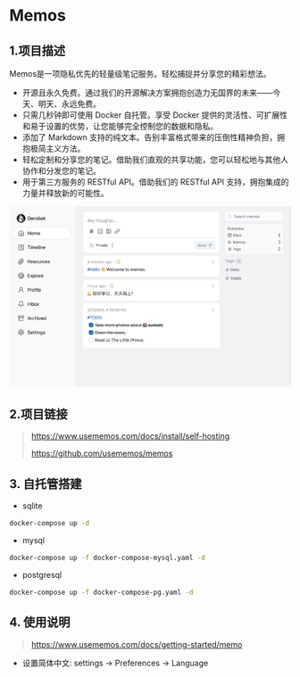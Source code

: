 # Memos
## 1.项目描述

Memos是一项隐私优先的轻量级笔记服务。轻松捕捉并分享您的精彩想法。
- 开源且永久免费。通过我们的开源解决方案拥抱创造力无国界的未来——今天、明天、永远免费。
- 只需几秒钟即可使用 Docker 自托管。享受 Docker 提供的灵活性、可扩展性和易于设置的优势，让您能够完全控制您的数据和隐私。
- 添加了 Markdown 支持的纯文本。告别丰富格式带来的压倒性精神负担，拥抱极简主义方法。
- 轻松定制和分享您的笔记。借助我们直观的共享功能，您可以轻松地与其他人协作和分发您的笔记。
- 用于第三方服务的 RESTful API。借助我们的 RESTful API 支持，拥抱集成的力量并释放新的可能性。

![homepage](img/homepage.jpg)

## 2.项目链接

> https://www.usememos.com/docs/install/self-hosting
> 
> https://github.com/usememos/memos

## 3. 自托管搭建
- sqlite
```bash
docker-compose up -d
```
- mysql
```bash
docker-compose up -f docker-compose-mysql.yaml -d
```
- postgresql
```bash
docker-compose up -f docker-compose-pg.yaml -d
```
## 4. 使用说明

> https://www.usememos.com/docs/getting-started/memo

- 设置简体中文: settings -> Preferences -> Language